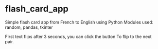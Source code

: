 # flash_card_app

Simple flash card app from French to English using Python
Modules used: random, pandas, tkinter

First text flips after 3 seconds, you can click the button To flip to the next pair.
